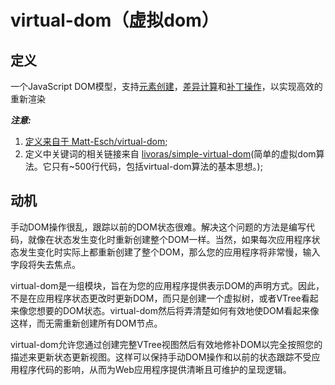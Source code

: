 # virtual-dom（虚拟dom）

## 定义

一个JavaScript DOM模型，支持[元素创建](https://github.com/livoras/simple-virtual-dom/blob/master/lib/element.js)，[差异计算](https://github.com/livoras/simple-virtual-dom/blob/master/lib/diff.js)和[补丁操作](https://github.com/livoras/simple-virtual-dom/blob/master/lib/patch.js)，以实现高效的重新渲染

***注意:*** 
 1. [定义来自于 Matt-Esch/virtual-dom](https://github.com/Matt-Esch/virtual-dom);
 2. 定义中关键词的相关链接来自 [livoras/simple-virtual-dom](https://github.com/livoras/simple-virtual-dom)(简单的虚拟dom算法。它只有~500行代码，包括virtual-dom算法的基本思想。);

## 动机

手动DOM操作很乱，跟踪以前的DOM状态很难。解决这个问题的方法是编写代码，就像在状态发生变化时重新创建整个DOM一样。当然，如果每次应用程序状态发生变化时实际上都重新创建了整个DOM，那么您的应用程序将非常慢，输入字段将失去焦点。

virtual-dom是一组模块，旨在为您的应用程序提供表示DOM的声明方式。因此，不是在应用程序状态更改时更新DOM，而只是创建一个虚拟树，或者VTree看起来像您想要的DOM状态。virtual-dom然后将弄清楚如何有效地使DOM看起来像这样，而无需重新创建所有DOM节点。

virtual-dom允许您通过创建完整VTree视图然后有效地修补DOM以完全按照您的描述来更新状态更新视图。这样可以保持手动DOM操作和以前的状态跟踪不受应用程序代码的影响，从而为Web应用程序提供清晰且可维护的呈现逻辑。
